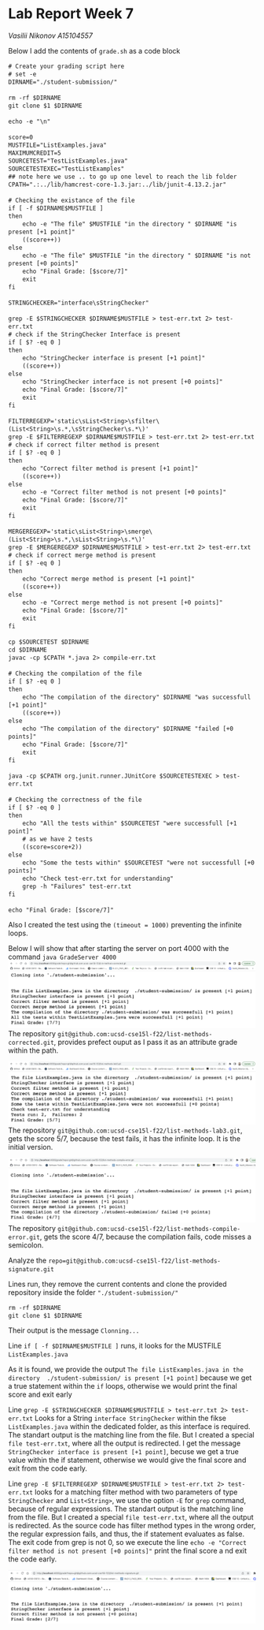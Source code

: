 # Lab Report Week 7
*Vasilii Nikonov A15104557*

Below I add the contents of `grade.sh` as a code block

```
# Create your grading script here
# set -e
DIRNAME="./student-submission/"

rm -rf $DIRNAME
git clone $1 $DIRNAME

echo -e "\n"

score=0
MUSTFILE="ListExamples.java"
MAXIMUMCREDIT=5
SOURCETEST="TestListExamples.java"
SOURCETESTEXEC="TestListExamples"
## note here we use .. to go up one level to reach the lib folder
CPATH=".:../lib/hamcrest-core-1.3.jar:../lib/junit-4.13.2.jar"

# Checking the existance of the file
if [ -f $DIRNAME$MUSTFILE ]
then
    echo -e "The file" $MUSTFILE "in the directory " $DIRNAME "is present [+1 point]"
    ((score++))
else 
    echo -e "The file" $MUSTFILE "in the directory " $DIRNAME "is not present [+0 points]"
    echo "Final Grade: [$score/7]"
    exit
fi

STRINGCHECKER="interface\sStringChecker"

grep -E $STRINGCHECKER $DIRNAME$MUSTFILE > test-err.txt 2> test-err.txt
# check if the StringChecker Interface is present
if [ $? -eq 0 ]
then
    echo "StringChecker interface is present [+1 point]"
    ((score++))
else
    echo "StringChecker interface is not present [+0 points]"
    echo "Final Grade: [$score/7]"
    exit
fi

FILTERREGEXP='static\sList<String>\sfilter\(List<String>\s.*,\sStringChecker\s.*\)'
grep -E $FILTERREGEXP $DIRNAME$MUSTFILE > test-err.txt 2> test-err.txt
# check if correct filter method is present
if [ $? -eq 0 ]
then
    echo "Correct filter method is present [+1 point]"
    ((score++))
else
    echo -e "Correct filter method is not present [+0 points]"
    echo "Final Grade: [$score/7]"
    exit
fi

MERGEREGEXP='static\sList<String>\smerge\(List<String>\s.*,\sList<String>\s.*\)'
grep -E $MERGEREGEXP $DIRNAME$MUSTFILE > test-err.txt 2> test-err.txt
# check if correct merge method is present
if [ $? -eq 0 ]
then
    echo "Correct merge method is present [+1 point]"
    ((score++))
else
    echo -e "Correct merge method is not present [+0 points]"
    echo "Final Grade: [$score/7]"
    exit
fi

cp $SOURCETEST $DIRNAME
cd $DIRNAME
javac -cp $CPATH *.java 2> compile-err.txt

# Checking the compilation of the file
if [ $? -eq 0 ]
then
    echo "The compilation of the directory" $DIRNAME "was successfull [+1 point]"
    ((score++))
else 
    echo "The compilation of the directory" $DIRNAME "failed [+0 points]"
    echo "Final Grade: [$score/7]"
    exit
fi

java -cp $CPATH org.junit.runner.JUnitCore $SOURCETESTEXEC > test-err.txt

# Checking the correctness of the file
if [ $? -eq 0 ]
then
    echo "All the tests within" $SOURCETEST "were successfull [+1 point]"
    # as we have 2 tests
    ((score=score+2))
else 
    echo "Some the tests within" $SOURCETEST "were not successfull [+0 points]"
    echo "Check test-err.txt for understanding"
    grep -h "Failures" test-err.txt
fi

echo "Final Grade: [$score/7]"

```

Also I created the test using the `(timeout = 1000)` preventing the infinite loops.

Below I will show that after starting the server on port 4000 with the command `java GradeServer 4000`
![nearly prefect](./images/lab9/1.png)
The repository `git@github.com:ucsd-cse15l-f22/list-methods-corrected.git`, provides prefect ouput as I pass it as an attribute grade within the path.

![initial code](./images/lab9/2.png)
The repository `git@github.com:ucsd-cse15l-f22/list-methods-lab3.git`, gets the score 5/7, because the test fails, it has the infinite loop. It is the initial version.

![icompile error](./images/lab9/3.png)
The repository `git@github.com:ucsd-cse15l-f22/list-methods-compile-error.git`, gets the score 4/7, because the compilation fails, code misses a semicolon.

Analyze the `repo=git@github.com:ucsd-cse15l-f22/list-methods-signature.git`

Lines run, they remove the current contents and clone the provided repository inside the folder `"./student-submission/"` 
```
rm -rf $DIRNAME
git clone $1 $DIRNAME
```

Their output is the message `Clonning...`

Line `if [ -f $DIRNAME$MUSTFILE ]` runs, it looks for the MUSTFILE `ListExamples.java`

As it is found, we provide the output `The file ListExamples.java in the directory  ./student-submission/ is present [+1 point]`
because we get a true statement within the `if` loops, otherwise we would print the final score and exit early

Line `grep -E $STRINGCHECKER $DIRNAME$MUSTFILE > test-err.txt 2> test-err.txt`
Looks for a String `interface StringChecker` within the fikse `ListExamples.java` within the dedicated folder, as this interface is required.
The standart output is the matching line from the file. But I created a special `file test-err.txt`, where all the output is redirected.
I get the message `StringChecker interface is present [+1 point]`, becuse we get a true value within the if statement, otherwise we would give the final score and exit from the code early.

Line `grep -E $FILTERREGEXP $DIRNAME$MUSTFILE > test-err.txt 2> test-err.txt` looks for a 
matching filter method with two parameters of type `StringChecker` and `List<String>`, we use the option `-E` for `grep` command, because of regular expressions.
The standart output is the matching line from the file. But I created a special `file test-err.txt`, where all the output is redirected.
As the source code has filter method types in the wrong order, the regular expression fails, and thus, the if statement evaluates as false.
The exit code from grep is not 0, so we execute the line `echo -e "Correct filter method is not present [+0 points]"` print the final score a nd exit the code early.

![no filter](./images/lab9/4.png)
